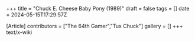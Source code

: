 +++
title = "Chuck E. Cheese Baby Pony (1989)"
draft = false
tags = []
date = 2024-05-15T17:29:57Z

[Article]
contributors = ["The 64th Gamer","Tux Chuck"]
gallery = []
+++
text/x-wiki